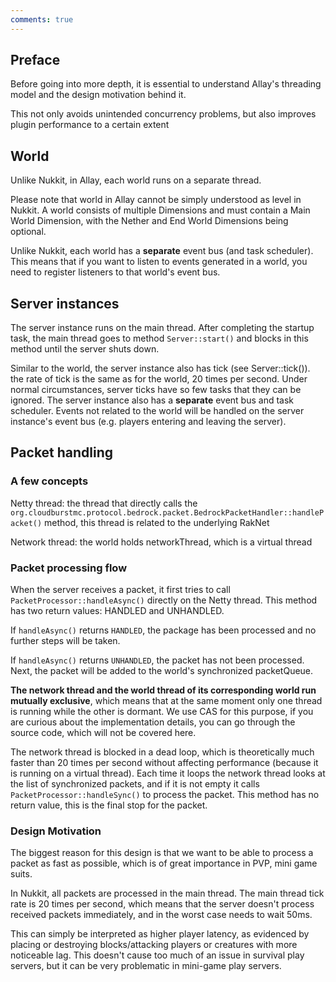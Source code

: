 ```yaml
---
comments: true
---
```


## Preface

Before going into more depth, it is essential to understand Allay's threading model and the design motivation behind it.

This not only avoids unintended concurrency problems, but also improves plugin performance to a certain extent

## World

Unlike Nukkit, in Allay, each world runs on a separate thread.

Please note that world in Allay cannot be simply understood as level in Nukkit. A world consists of multiple Dimensions and must contain a Main World Dimension, with the Nether and End World Dimensions being optional.

Unlike Nukkit, each world has a **separate** event bus (and task scheduler). This means that if you want to listen to events generated in a world, you need to register listeners to that world's event bus.

## Server instances

The server instance runs on the main thread. After completing the startup task, the main thread goes to method `Server::start()` and blocks in this method until the server shuts down.

Similar to the world, the server instance also has tick (see Server::tick()). the rate of tick is the same as for the world, 20 times per second. Under normal circumstances, server ticks have so few tasks that they can be ignored.
The server instance also has a **separate** event bus and task scheduler. Events not related to the world will be handled on the server instance's event bus (e.g. players entering and leaving the server).

## Packet handling

### A few concepts

Netty thread: the thread that directly calls the `org.cloudburstmc.protocol.bedrock.packet.BedrockPacketHandler::handlePacket()` method, this thread is related to the underlying RakNet

Network thread: the world holds networkThread, which is a virtual thread

### Packet processing flow

When the server receives a packet, it first tries to call `PacketProcessor::handleAsync()` directly on the Netty thread. This method has two return values: HANDLED and UNHANDLED.

If `handleAsync()` returns `HANDLED`, the package has been processed and no further steps will be taken.

If `handleAsync()` returns `UNHANDLED`, the packet has not been processed. Next, the packet will be added to the world's synchronized packetQueue.

**The network thread and the world thread of its corresponding world run mutually exclusive**, which means that at the same moment only one thread is running while the other is dormant. We use CAS for this purpose, if you are curious about the implementation details, you can go through the source code, which will not be covered here.

The network thread is blocked in a dead loop, which is theoretically much faster than 20 times per second without affecting performance (because it is running on a virtual thread). Each time it loops the network thread looks at the list of synchronized packets, and if it is not empty it calls `PacketProcessor::handleSync()` to process the packet. This method has no return value, this is the final stop for the packet.

### Design Motivation

The biggest reason for this design is that we want to be able to process a packet as fast as possible, which is of great importance in PVP, mini game suits.

In Nukkit, all packets are processed in the main thread. The main thread tick rate is 20 times per second, which means that the server doesn't process received packets immediately, and in the worst case needs to wait 50ms.

This can simply be interpreted as higher player latency, as evidenced by placing or destroying blocks/attacking players or creatures with more noticeable lag. This doesn't cause too much of an issue in survival play servers, but it can be very problematic in mini-game play servers.